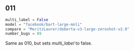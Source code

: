 ## 011

```python
multi_label = False
model = "facebook/bart-large-mnli"
compare = "MoritzLaurer/deberta-v3-large-zeroshot-v2.0"
number_bugs = 89
```

Same as 010, but sets *multi_label* to false.
